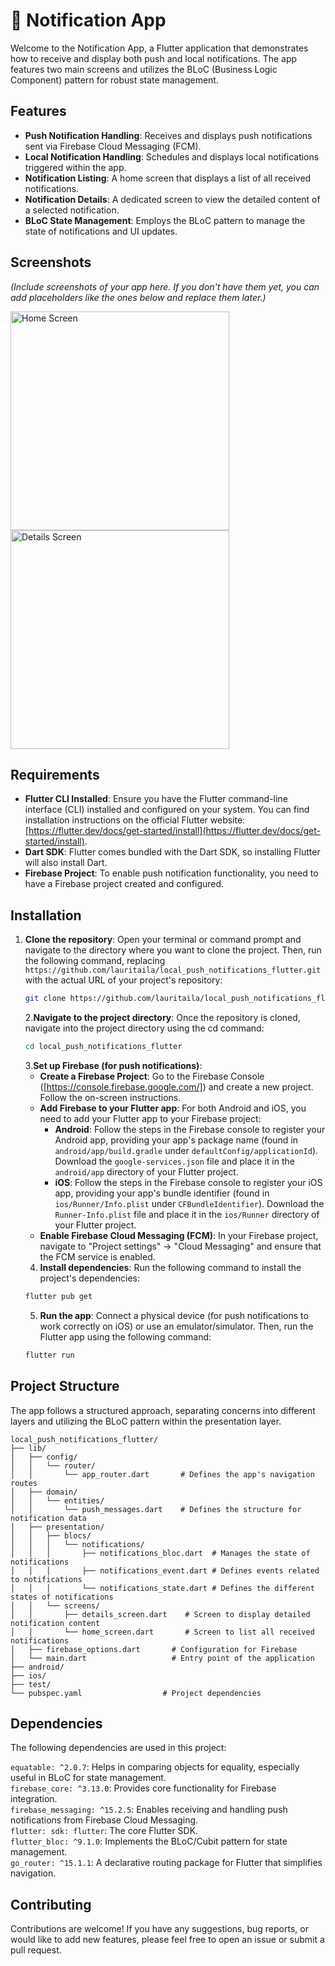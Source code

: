 # 🔔 Notification App

Welcome to the Notification App, a Flutter application that demonstrates how to receive and display both push and local notifications. The app features two main screens and utilizes the BLoC (Business Logic Component) pattern for robust state management.

## Features

- **Push Notification Handling**: Receives and displays push notifications sent via Firebase Cloud Messaging (FCM).
- **Local Notification Handling**: Schedules and displays local notifications triggered within the app.
- **Notification Listing**: A home screen that displays a list of all received notifications.
- **Notification Details**: A dedicated screen to view the detailed content of a selected notification.
- **BLoC State Management**: Employs the BLoC pattern to manage the state of notifications and UI updates.

## Screenshots

*(Include screenshots of your app here. If you don't have them yet, you can add placeholders like the ones below and replace them later.)*

<img src="screenshots/home_screen.png" height="350" alt="Home Screen" />
<img src="screenshots/details_screen.png" height="350" alt="Details Screen" />

## Requirements

- **Flutter CLI Installed**: Ensure you have the Flutter command-line interface (CLI) installed and configured on your system. You can find installation instructions on the official Flutter website: [https://flutter.dev/docs/get-started/install](https://flutter.dev/docs/get-started/install).
- **Dart SDK**: Flutter comes bundled with the Dart SDK, so installing Flutter will also install Dart.
- **Firebase Project**: To enable push notification functionality, you need to have a Firebase project created and configured.

## Installation

1. **Clone the repository**:
   Open your terminal or command prompt and navigate to the directory where you want to clone the project. Then, run the following command, replacing `https://github.com/lauritaila/local_push_notifications_flutter.git` with the actual URL of your project's repository:
   ```bash
   git clone https://github.com/lauritaila/local_push_notifications_flutter.git
   ```
   2.**Navigate to the project directory**: 
   Once the repository is cloned, navigate into the project directory using the cd command:
   ```bash
   cd local_push_notifications_flutter
   ```
   3.**Set up Firebase (for push notifications)**:
    + **Create a Firebase Project**: Go to the Firebase Console ([https://console.firebase.google.com/]) and create a new project. Follow the on-screen instructions.
    + **Add Firebase to your Flutter app**: For both Android and iOS, you need to add your Flutter app to your Firebase project:
      - **Android**: Follow the steps in the Firebase console to register your Android app, providing your app's package name (found in `android/app/build.gradle` under `defaultConfig/applicationId`). Download the `google-services.json` file and place it in the `android/app` directory of your Flutter project.
      - **iOS**: Follow the steps in the Firebase console to register your iOS app, providing your app's bundle identifier (found in `ios/Runner/Info.plist` under `CFBundleIdentifier`). Download the `Runner-Info.plist` file and place it in the `ios/Runner` directory of your Flutter project.
    + **Enable Firebase Cloud Messaging (FCM)**: In your Firebase project, navigate to "Project settings" -> "Cloud Messaging" and ensure that the FCM service is enabled.    
   4. **Install dependencies**:
   Run the following command to install the project's dependencies:
   ```bash
   flutter pub get
   ```
   5. **Run the app**:
    Connect a physical device (for push notifications to work correctly on iOS) or use an emulator/simulator. Then, run the Flutter app using the following command:
   ```bash
   flutter run
   ```
## Project Structure
The app follows a structured approach, separating concerns into different layers and utilizing the BLoC pattern within the presentation layer.

```
local_push_notifications_flutter/
├── lib/
│   ├── config/
│   │   └── router/
│   │       └── app_router.dart       # Defines the app's navigation routes
│   ├── domain/
│   │   └── entities/
│   │       └── push_messages.dart    # Defines the structure for notification data
│   ├── presentation/
│   │   ├── blocs/
│   │   │   └── notifications/
│   │   │       ├── notifications_bloc.dart  # Manages the state of notifications
│   │   │       ├── notifications_event.dart # Defines events related to notifications
│   │   │       └── notifications_state.dart # Defines the different states of notifications
│   │   └── screens/
│   │       ├── details_screen.dart    # Screen to display detailed notification content
│   │       └── home_screen.dart       # Screen to list all received notifications
│   ├── firebase_options.dart       # Configuration for Firebase
│   └── main.dart                   # Entry point of the application
├── android/
├── ios/
├── test/
└── pubspec.yaml                  # Project dependencies
```

## Dependencies
The following dependencies are used in this project:

`equatable: ^2.0.7`: Helps in comparing objects for equality, especially useful in BLoC for state management.  
`firebase_core: ^3.13.0`: Provides core functionality for Firebase integration.  
`firebase_messaging: ^15.2.5`: Enables receiving and handling push notifications from Firebase Cloud Messaging.  
`flutter: sdk: flutter`: The core Flutter SDK.  
`flutter_bloc: ^9.1.0`: Implements the BLoC/Cubit pattern for state management.  
`go_router: ^15.1.1`: A declarative routing package for Flutter that simplifies navigation.  

## Contributing
Contributions are welcome! If you have any suggestions, bug reports, or would like to add new features, please feel free to open an issue or submit a pull request.